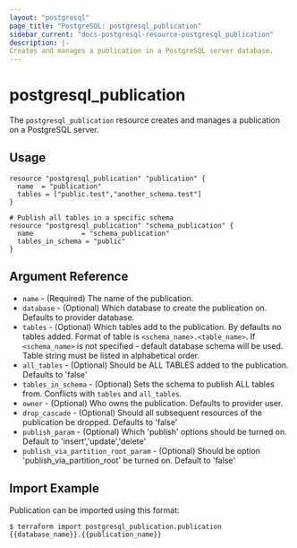 ```yaml
---
layout: "postgresql"
page_title: "PostgreSQL: postgresql_publication"
sidebar_current: "docs-postgresql-resource-postgresql_publication"
description: |-
Creates and manages a publication in a PostgreSQL server database.
---
```


# postgresql_publication

The `postgresql_publication` resource creates and manages a publication on a PostgreSQL
server.

## Usage

```hcl
resource "postgresql_publication" "publication" {
  name  = "publication"
  tables = ["public.test","another_schema.test"]
}

# Publish all tables in a specific schema
resource "postgresql_publication" "schema_publication" {
  name            = "schema_publication"
  tables_in_schema = "public"
}
```

## Argument Reference

- `name` - (Required) The name of the publication.
- `database` - (Optional) Which database to create the publication on. Defaults to provider database.
- `tables` - (Optional) Which tables add to the publication. By defaults no tables added. Format of table is `<schema_name>.<table_name>`. If `<schema_name>` is not specified - default database schema will be used.  Table string must be listed in alphabetical order.
- `all_tables` - (Optional) Should be ALL TABLES added to the publication. Defaults to 'false'
- `tables_in_schema` - (Optional) Sets the schema to publish ALL tables from. Conflicts with `tables` and `all_tables`.
- `owner` - (Optional) Who owns the publication. Defaults to provider user.
- `drop_cascade` - (Optional) Should all subsequent resources of the publication be dropped. Defaults to 'false'
- `publish_param` - (Optional) Which 'publish' options should be turned on. Default to 'insert','update','delete'
- `publish_via_partition_root_param` - (Optional) Should be option 'publish_via_partition_root' be turned on. Default to 'false'

## Import Example

Publication can be imported using this format:

```
$ terraform import postgresql_publication.publication {{database_name}}.{{publication_name}}
```
